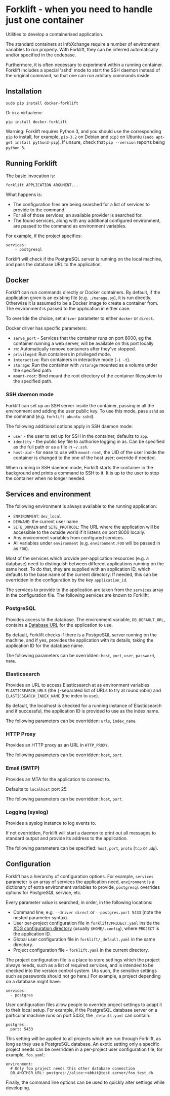 Forklift - when you need to handle just one container
=====================================================

Utilities to develop a containerised application.

The standard containers at InfoXchange require a number of environment
variables to run properly. With Forklift, they can be inferred automatically
and/or specified in the codebase.

Furthermore, it is often necessary to experiment within a running container.
Forklift includes a special 'sshd' mode to start the SSH daemon instead of the
original command, so that one can run arbitary commands inside.

Installation
------------

    sudo pip install docker-forklift

Or in a virtualenv:

    pip install docker-forklift

Warning: Forklift requires Python 3, and you should use the corresponding `pip`
to install, for example, `pip-3.2` on Debian and `pip3` on Ubuntu
(`sudo apt-get install python3-pip`). If unsure, check that `pip --version`
reports being `python 3`.

Running Forklift
----------------

The basic invocation is:

    forklift APPLICATION ARGUMENT...

What happens is:

* The configuration files are being searched for a list of services to provide
to the command.
* For all of those services, an available provider is searched for.
* The found services, along with any additional configured environment, are
passed to the command as environment variables.

For example, if the project specifies:

    services:
        - postgresql

Forklift will check if the PostgreSQL server is running on the local machine,
and pass the database URL to the application.

Docker
------

Forklift can run commands directly or Docker containers. By default, if the
application given is an existing file (e.g. `./manage.py`), it is run directly.
Otherwise it is assumed to be a Docker image to create a container from.
The environment is passed to the application in either case.

To override the choice, set `driver` parameter to either `docker` or `direct`.

Docker driver has specific parameters:

* `serve_port` - Services that the container runs on port 8000,
eg the container running a web server, will be available on this
port locally
* `rm`: Automatically remove containers after they've stopped.
* `privileged`: Run containers in privileged mode.
* `interactive`: Run containers in interactive mode (`-i -t`).
* `storage`: Run the container with `/storage` mounted as a volume under the
specified path.
* `mount-root`: Bind mount the root directory of the container filesystem to
the specified path.

### SSH daemon mode

Forklift can set up an SSH server inside the container, passing in all the
environment and adding the user public key. To use this mode, pass `sshd` as
the command (e.g. `forklift ubuntu sshd`).

The following additional options apply in SSH daemon mode:

* `user` - the user to set up for SSH in the container, defaults to `app`.
* `identity` - the public key file to authorise logging in as. Can be specified
as the full path or as a file in `~/.ssh`.
* `host-uid` - for ease to use with `mount-root`, the UID of the user inside
the container is changed to the one of the host user; override if needed.

When running in SSH daemon mode, Forklift starts the container in the
background and prints a command to SSH to it. It is up to the user to stop
the container when no longer needed.

Services and environment
------------------------

The following environment is always available to the running application:

* `ENVIRONMENT`: `dev_local`
* `DEVNAME`: the current user name
* `SITE_DOMAIN` and `SITE_PROTOCOL`: The URL where the application will be
accessible to the outside world if it listens on port 8000 locally.
* Any environment variables from configured services.
* All variables under `environment` (e.g. `environment.FOO` will be passed in
as `FOO`).

Most of the services which provide per-application resources (e.g. a database)
need to distinguish between different applications running on the same host.
To do that, they are supplied with an application ID, which defaults to the
base name of the current directory. If needed, this can be overridden in the
configuration by the key `application_id`.

The services to provide to the application are taken from the `services` array
in the configuration file. The following services are known to Forklift:

### PostgreSQL

Provides access to the database. The environment variable, `DB_DEFAULT_URL`,
contains a [Database URL][dj-database-url] for the application to use.

By default, Forklift checks if there is a PostgreSQL server running on the
machine, and if yes, provides the application with its details, taking the
application ID for the database name.

The following parameters can be overridden: `host`, `port`, `user`, `password`,
`name`.

### Elasticsearch

Provides an URL to access Elasticsearch at as environment variables
`ELASTICSEARCH_URLS` (the `|`-separated list of URLs to try at round robin)
and `ELASTICSEARCH_INDEX_NAME` (the index to use).

By default, the localhost is checked for a running instance of Elasticsearch
and if successful, the application ID is provided to use as the index name.

The following parameters can be overridden: `urls`, `index_name`.

### HTTP Proxy

Provides an HTTP proxy as an URL in `HTTP_PROXY`.

The following parameters can be overridden: `host`, `port`.

### Email (SMTP)

Provides an MTA for the application to connect to.

Defaults to `localhost` port 25.

The following parameters can be overridden: `host`, `port`.

### Logging (syslog)

Provides a syslog instance to log events to.

If not overridden, Forklift will start a daemon to print out all messages to
standard output and provide its address to the application.

The following parameters can be specified: `host`, `port`, `proto` (`tcp` or
`udp`).

Configuration
-------------

Forklift has a hierarchy of configuration options. For example, `services`
parameter is an array of services the application need, `environment` is a
dictionary of extra environment variables to provide, `postgresql` overrides
options for PostgreSQL service, etc.

Every parameter value is searched, in order, in the following locations:

* Command line, e.g. `--driver direct` or `--postgres.port 5433` (note the
nested parameter syntax).
* User per-project configuration file in `forklift/PROJECT.yaml` inside the
[XDG configuration directory][xdg] (usually `$HOME/.config`), where
`PROJECT` is the application ID.
* Global user configuration file in `forklift/_default.yaml` in the same
directory.
* Project configuration file - `forklift.yaml` in the current directory.

The project configuration file is a place to store settings which the project
always needs, such as a list of required services, and is intended to be
checked into the version control system. (As such, the sensitive settings such
as passwords should not go here.) For example, a project depending on a
database might have:

    services:
      - postgres

User configuration files allow people to override project settings to adapt it
to their local setup. For example, if the PostgreSQL database server on a
particular machine runs on port 5433, the `_default.yaml` can contain:

    postgres:
      port: 5433

This setting will be applied to all projects which are run through Forklift,
as long as they use a PostgreSQL database. An exotic setting only a specific
project needs can be overridden in a per-project user configuration file, for
example, `foo.yaml`:

    environment:
      # Only foo project needs this other database connection
      DB_ANOTHER_URL: postgres://alice:rabbit@test.server/foo_test_db

Finally, the command line options can be used to quickly alter settings while
developing.

[dj-database-url]: https://github.com/kennethreitz/dj-database-url
[xdg]: http://standards.freedesktop.org/basedir-spec/basedir-spec-latest.html
